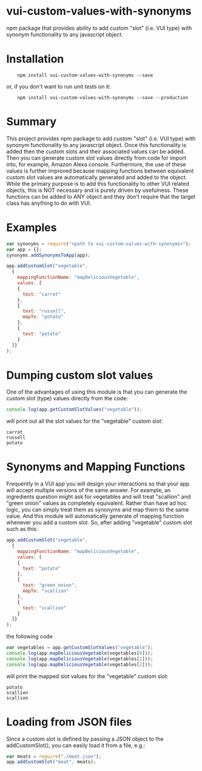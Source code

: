 # vui-custom-values-with-synonyms

npm package that provides ability to add custom "slot" (i.e. VUI type) with synonym functionality to any javascript object.

# Installation

```shell
	npm install vui-custom-values-with-synonyms --save
```
or, if you don't want to run unit tests on it:

```shell
	npm install vui-custom-values-with-synonyms --save --production
```

# Summary

This project provides npm package to add custom "slot" (i.e. VUI type) with synonym functionality to any javascript object.
Once this functionality is added then the custom slots and their associated values can be added.
Then you can generate custom slot values directly from code for import into, for example, Amazon Alexa console.
Furthermore, the use of these values is further improved because mapping functions between equivalent custom slot values are automatically generated and added to the object.
While the primary purpose is to add this functionality to other VUI related objects, this is NOT necessary and is purely driven by usefulness.
These functions can be added to ANY object and they don't require that the target class has anything to do with VUI.

# Examples

```javascript
var synonyms = require("<path to vui-custom-values-with-synonyms>");
var app = {};
synonyms.addSynonymsToApp(app);

app.addCustomSlot("vegetable",
  {
    mappingFunctionName: "mapDeliciousVegetable",
    values: [
    {
      text: "carrot"
    },
    {
      text: "russell",
      mapTo: "potato"
    },
    {
      text: "potato"
    }
  ]}
);

```
# Dumping custom slot values

One of the advantages of using this module is that you can generate the custom slot (type) values directly from the code:

```javascript
console.log(app.getCustomSlotValues("vegetable"));
```

will print out all the slot values for the "vegetable" custom slot:

```shell
carrot
russell
potato
```

# Synonyms and Mapping Functions

Frequently in a VUI app you will design your interactions so that your app will accept multiple versions of the same answer.
For example, an ingredients question might ask for vegetables and will treat "scallion" and "green onion" values as completely equivalent.
Rather than have ad hoc logic, you can simply treat them as synonyms and map them to the same value.
And this module will automatically generate of mapping function whenever you add a custom slot.
So, after adding "vegetable" custom slot such as this:

```javascript
app.addCustomSlot("vegetable",
  {
    mappingFunctionName: "mapDeliciousVegetable",
    values: [
    {
      text: "potato"
    },
    {
      text: "green onion",
      mapTo: "scallion"
    },
    {
      text: "scallion"
    }
  ]}
);
```

the following code

```javascript
var vegetables = app.getCustomSlotValues("vegetable");
console.log(app.mapDeliciousVegetable(vegetables[0]));
console.log(app.mapDeliciousVegetable(vegetables[1]));
console.log(app.mapDeliciousVegetable(vegetables[2]));
```

will print the mapped slot values for the "vegetable" custom slot:

```shell
potato
scallion
scallion
```

# Loading from JSON files

Since a custom slot is defined by passing a JSON object to the addCustomSlot(),
you can easily load it from a file, e.g.:

```javascript
var meats = require("./meat.json");
app.addCustomSlot("meat", meats);
```
